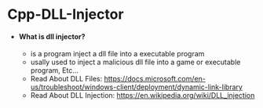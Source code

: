 # Cpp-DLL-Injector

* #### What is dll injector?
   * is a program inject a dll file into a executable program
   * usally used to inject a malicious dll file into a game or executable program, Etc...
   * Read About DLL Files: https://docs.microsoft.com/en-us/troubleshoot/windows-client/deployment/dynamic-link-library
   * Read About DLL Injection: https://en.wikipedia.org/wiki/DLL_injection
